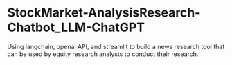 # StockMarket-AnalysisResearch-Chatbot_LLM-ChatGPT

Using langchain, openai API, and streamlit to build a news research tool that can be used by equity research analysts to conduct their research. 
